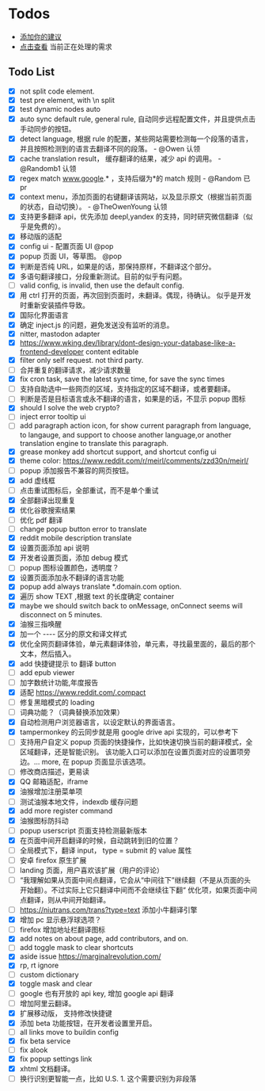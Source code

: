 # Todos

- [添加你的建议](https://github.com/immersive-translate/immersive-translate/issues)
- [点击查看](https://github.com/orgs/immersive-translate/projects/1) 当前正在处理的需求

## Todo List

- [x] not split code element.
- [x] test pre element, with \n split
- [x] test dynamic nodes auto
- [x] auto sync default rule, general rule, 自动同步远程配置文件，并且提供点击手动同步的按钮。
- [x] detect language, 根据 rule 的配置，某些网站需要检测每一个段落的语言，并且按照检测到的语言去翻译不同的段落。 - @Owen 认领
- [x] cache translation result， 缓存翻译的结果，减少 api 的调用。 - @Randomb1 认领
- [x] regex match www.google.* ，支持后缀为*的 match 规则 - @Random 已 pr
- [x] context menu，添加页面的右键翻译该网站，以及显示原文（根据当前页面的状态，自动切换）。 - @TheOwenYoung 认领
- [x] 支持更多翻译 api，优先添加 deepl,yandex 的支持，同时研究微信翻译（似乎是免费的）。
- [x] 移动版的适配
- [x] config ui - 配置页面 UI @pop
- [x] popup 页面 UI，等草图。 @pop
- [x] 判断是否纯 URL，如果是的话，那保持原样，不翻译这个部分。
- [x] 多语句翻译接口，分段重新测试。目前的似乎有问题。
- [ ] valid config, is invalid, then use the default config.
- [x] 用 ctrl 打开的页面，再次回到页面时，未翻译。偶现，待确认。 似乎是开发时重新安装插件导致。
- [x] 国际化界面语言
- [x] 确定 inject.js 的问题，避免发送没有监听的消息。
- [x] nitter, mastodon adapter
- [x] https://www.wking.dev/library/dont-design-your-database-like-a-frontend-developer content editable
- [x] filter only self request. not third party.
- [ ] 合并重复的翻译请求，减少请求数量
- [x] fix cron task, save the latest sync time, for save the sync times
- [ ] 支持自助选中一些网页的区域，支持指定的区域不翻译，或者要翻译。
- [ ] 判断是否是目标语言或永不翻译的语言，如果是的话，不显示 popup 图标
- [x] should I solve the web crypto?
- [ ] inject error tooltip ui
- [ ] add paragraph action icon, for show current paragraph from language, to langauge, and support to choose another language,or another translation engine to translate this paragraph.
- [x] grease monkey add shortcut support, and shortcut config ui
- [x] theme color: https://www.reddit.com/r/meirl/comments/zzd30n/meirl/
- [ ] popup 添加报告不兼容的网页按钮。
- [x] add 虚线框
- [ ] 点击重试图标后，全部重试，而不是单个重试
- [x] 全部翻译出现重复
- [x] 优化谷歌搜索结果
- [ ] 优化 pdf 翻译
- [ ] change popup button error to translate
- [x] reddit mobile description translate
- [x] 设置页面添加 api 说明
- [x] 开发者设置页面，添加 debug 模式
- [ ] popup 图标设置颜色，透明度？
- [x] 设置页面添加永不翻译的语言功能
- [x] popup add always translate \*.domain.com option.
- [x] 遍历 show TEXT ,根据 text 的长度确定 container
- [x] maybe we should switch back to onMessage, onConnect seems will disconnect on 5 minutes.
- [x] 油猴三指唤醒
- [x] 加一个 ---- 区分的原文和译文样式
- [x] 优化全网页翻译体验，单元素翻译体验，单元素，寻找最里面的，最后的那个文本，然后插入。
- [x] add 快捷键提示 to 翻译 button
- [ ] add epub viewer
- [ ] 加字数统计功能,年度报告
- [x] 适配 https://www.reddit.com/.compact
- [ ] 修复黑暗模式的 loading
- [ ] 词典功能？（词典替换添加效果）
- [x] 自动检测用户浏览器语言，以设定默认的界面语言。
- [x] tampermonkey 的云同步就是用 google drive api 实现的，可以参考下
- [ ] 支持用户自定义 popup 页面的快捷操作，比如快速切换当前的翻译模式，全区域翻译，还是智能识别。 该功能入口可以添加在设置页面对应的设置项旁边。... more, 在 popup 页面显示该选项。
- [ ] 修改商店描述，更易读
- [x] QQ 邮箱适配，iframe
- [x] 油猴增加注册菜单项
- [ ] 测试油猴本地文件，indexdb 缓存问题
- [x] add more register command
- [x] 油猴图标防抖动
- [ ] popup userscript 页面支持检测最新版本
- [x] 在页面中间开启翻译的时候，自动跳转到旧的位置？
- [ ] 全局模式下，翻译 input， type = submit 的 value 属性
- [ ] 安卓 firefox 原生扩展
- [ ] landing 页面，用户喜欢该扩展（用户的评论）
- [ ] “我理解如果从页面中间点翻译，它会从“中间往下”继续翻（不是从页面的头开始翻）。不过实际上它只翻译中间而不会继续往下翻“ 优化项，如果页面中间点翻译，则从中间开始翻译。
- [ ] https://niutrans.com/trans?type=text 添加小牛翻译引擎
- [x] 增加 pc 显示悬浮球选项？
- [ ] firefox 增加地址栏翻译图标
- [x] add notes on about page, add contributors, and on.
- [ ] add toggle mask to clear shortcuts
- [x] aside issue <https://marginalrevolution.com/>
- [x] rp, rt ignore
- [ ] custom dictionary
- [x] toggle mask and clear
- [ ] google 也有开放的 api key, 增加 google api 翻译
- [ ] 增加阿里云翻译。
- [x] 扩展移动版， 支持修改快捷键
- [x] 添加 beta 功能按钮，在开发者设置里开启。
- [ ] all links move to buildin config
- [x] fix beta service
- [ ] fix alook
- [x] fix popup settings link
- [x] xhtml 文档翻译。
- [ ] 换行识别更智能一点，比如 U.S. 1. 这个需要识别为非段落
